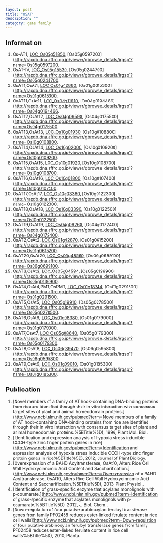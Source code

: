 ```yaml
---
layout: post
title: "OSAT"
description: ""
category: gene family
---
```


## Information
1. Os-AT1, [LOC_Os05g51850](http://rice.plantbiology.msu.edu/cgi-bin/ORF_infopage.cgi?orf=LOC_Os05g51850), [Os05g0597200](http://rapdb.dna.affrc.go.jp/viewer/gbrowse_details/irgsp1?name=Os05g0597200.
2. OsAT-IV, [LOC_Os05g15530](http://rice.plantbiology.msu.edu/cgi-bin/ORF_infopage.cgi?orf=LOC_Os05g15530), [Os05g0244700](http://rapdb.dna.affrc.go.jp/viewer/gbrowse_details/irgsp1?name=Os05g0244700.
3. OsAT1,OsAt1, [LOC_Os01g42880](http://rice.plantbiology.msu.edu/cgi-bin/ORF_infopage.cgi?orf=LOC_Os01g42880), [Os01g0615300](http://rapdb.dna.affrc.go.jp/viewer/gbrowse_details/irgsp1?name=Os01g0615300.
4. OsAT11,OsAt11, [LOC_Os04g11810](http://rice.plantbiology.msu.edu/cgi-bin/ORF_infopage.cgi?orf=LOC_Os04g11810), [Os04g0194466](http://rapdb.dna.affrc.go.jp/viewer/gbrowse_details/irgsp1?name=Os04g0194466.
5. OsAT12,OsAt12, [LOC_Os04g09590](http://rice.plantbiology.msu.edu/cgi-bin/ORF_infopage.cgi?orf=LOC_Os04g09590), [Os04g0175500](http://rapdb.dna.affrc.go.jp/viewer/gbrowse_details/irgsp1?name=Os04g0175500.
6. OsAT13,OsAt13, [LOC_Os10g01930](http://rice.plantbiology.msu.edu/cgi-bin/ORF_infopage.cgi?orf=LOC_Os10g01930), [Os10g0108800](http://rapdb.dna.affrc.go.jp/viewer/gbrowse_details/irgsp1?name=Os10g0108800.
7. OsAT14,OsAt14, [LOC_Os10g02000](http://rice.plantbiology.msu.edu/cgi-bin/ORF_infopage.cgi?orf=LOC_Os10g02000), [Os10g0109200](http://rapdb.dna.affrc.go.jp/viewer/gbrowse_details/irgsp1?name=Os10g0109200.
8. OsAT15,OsAt15, [LOC_Os10g01920](http://rice.plantbiology.msu.edu/cgi-bin/ORF_infopage.cgi?orf=LOC_Os10g01920), [Os10g0108700](http://rapdb.dna.affrc.go.jp/viewer/gbrowse_details/irgsp1?name=Os10g0108700.
9. OsAT16,OsAt16, [LOC_Os10g01800](http://rice.plantbiology.msu.edu/cgi-bin/ORF_infopage.cgi?orf=LOC_Os10g01800), [Os10g0107400](http://rapdb.dna.affrc.go.jp/viewer/gbrowse_details/irgsp1?name=Os10g0107400.
10. OsAT17,OsAt17, [LOC_Os10g03360](http://rice.plantbiology.msu.edu/cgi-bin/ORF_infopage.cgi?orf=LOC_Os10g03360), [Os10g0122300](http://rapdb.dna.affrc.go.jp/viewer/gbrowse_details/irgsp1?name=Os10g0122300.
11. OsAT18,OsAt18, [LOC_Os10g03390](http://rice.plantbiology.msu.edu/cgi-bin/ORF_infopage.cgi?orf=LOC_Os10g03390), [Os10g0122500](http://rapdb.dna.affrc.go.jp/viewer/gbrowse_details/irgsp1?name=Os10g0122500.
12. OsAT19,OsAt19, [LOC_Os04g09260](http://rice.plantbiology.msu.edu/cgi-bin/ORF_infopage.cgi?orf=LOC_Os04g09260), [Os04g0172400](http://rapdb.dna.affrc.go.jp/viewer/gbrowse_details/irgsp1?name=Os04g0172400.
13. OsAT2,OsAt2, [LOC_Os01g42870](http://rice.plantbiology.msu.edu/cgi-bin/ORF_infopage.cgi?orf=LOC_Os01g42870), [Os01g0615200](http://rapdb.dna.affrc.go.jp/viewer/gbrowse_details/irgsp1?name=Os01g0615200.
14. OsAT20,OsAt20, [LOC_Os06g48560](http://rice.plantbiology.msu.edu/cgi-bin/ORF_infopage.cgi?orf=LOC_Os06g48560), [Os06g0699100](http://rapdb.dna.affrc.go.jp/viewer/gbrowse_details/irgsp1?name=Os06g0699100.
15. OsAT3,OsAt3, [LOC_Os05g04584](http://rice.plantbiology.msu.edu/cgi-bin/ORF_infopage.cgi?orf=LOC_Os05g04584), [Os05g0136900](http://rapdb.dna.affrc.go.jp/viewer/gbrowse_details/irgsp1?name=Os05g0136900.
16. OsAT4,OsAt4,PMT,OsPMT, [LOC_Os01g18744](http://rice.plantbiology.msu.edu/cgi-bin/ORF_infopage.cgi?orf=LOC_Os01g18744), [Os01g0291500](http://rapdb.dna.affrc.go.jp/viewer/gbrowse_details/irgsp1?name=Os01g0291500.
17. OsAT5,OsAt5, [LOC_Os05g19910](http://rice.plantbiology.msu.edu/cgi-bin/ORF_infopage.cgi?orf=LOC_Os05g19910), [Os05g0278500](http://rapdb.dna.affrc.go.jp/viewer/gbrowse_details/irgsp1?name=Os05g0278500.
18. OsAT6,OsAt6, [LOC_Os01g08380](http://rice.plantbiology.msu.edu/cgi-bin/ORF_infopage.cgi?orf=LOC_Os01g08380), [Os01g0179000](http://rapdb.dna.affrc.go.jp/viewer/gbrowse_details/irgsp1?name=Os01g0179000.
19. OsAT7,OsAt7, [LOC_Os05g08640](http://rice.plantbiology.msu.edu/cgi-bin/ORF_infopage.cgi?orf=LOC_Os05g08640), [Os05g0179300](http://rapdb.dna.affrc.go.jp/viewer/gbrowse_details/irgsp1?name=Os05g0179300.
20. OsAT8,OsAt8, [LOC_Os06g39470](http://rice.plantbiology.msu.edu/cgi-bin/ORF_infopage.cgi?orf=LOC_Os06g39470), [Os06g0595800](http://rapdb.dna.affrc.go.jp/viewer/gbrowse_details/irgsp1?name=Os06g0595800.
21. OsAT9,OsAt9, [LOC_Os01g09010](http://rice.plantbiology.msu.edu/cgi-bin/ORF_infopage.cgi?orf=LOC_Os01g09010), [Os01g0185300](http://rapdb.dna.affrc.go.jp/viewer/gbrowse_details/irgsp1?name=Os01g0185300.

## Publication
1. [Novel members of a family of AT hook-containing DNA-binding proteins from rice are identified through their in vitro interaction with consensus target sites of plant and animal homeodomain proteins.](http://www.ncbi.nlm.nih.gov/pubmed?term=Novel members of a family of AT hook-containing DNA-binding proteins from rice are identified through their in vitro interaction with consensus target sites of plant and animal homeodomain proteins.%5BTitle%5D), 1996, Plant Mol. Biol..
2. [Identification and expression analysis of hypoxia stress inducible CCCH-type zinc finger protein genes in rice](http://www.ncbi.nlm.nih.gov/pubmed?term=Identification and expression analysis of hypoxia stress inducible CCCH-type zinc finger protein genes in rice%5BTitle%5D), 2012, Journal of Plant Biology.
3. [Overexpression of a BAHD Acyltransferase, OsAt10, Alters Rice Cell Wall Hydroxycinnamic Acid Content and Saccharification.](http://www.ncbi.nlm.nih.gov/pubmed?term=Overexpression of a BAHD Acyltransferase, OsAt10, Alters Rice Cell Wall Hydroxycinnamic Acid Content and Saccharification.%5BTitle%5D), 2013, Plant Physiol..
4. [Identification of grass-specific enzyme that acylates monolignols with p-coumarate.](http://www.ncbi.nlm.nih.gov/pubmed?term=Identification of grass-specific enzyme that acylates monolignols with p-coumarate.%5BTitle%5D), 2012, J. Biol. Chem..
5. [Down-regulation of four putative arabinoxylan feruloyl transferase genes from family PF02458 reduces ester-linked ferulate content in rice cell walls](http://www.ncbi.nlm.nih.gov/pubmed?term=Down-regulation of four putative arabinoxylan feruloyl transferase genes from family PF02458 reduces ester-linked ferulate content in rice cell walls%5BTitle%5D), 2010, Planta..



